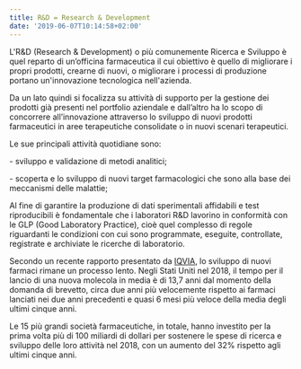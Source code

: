 ```yaml
---
title: R&D = Research & Development
date: '2019-06-07T10:14:58+02:00'
---
```

L'R&D (Research & Development) o più comunemente Ricerca e Sviluppo è quel reparto di un’officina farmaceutica il cui obiettivo è quello di migliorare i propri prodotti, crearne di nuovi, o migliorare i processi di produzione portano un'innovazione tecnologica nell'azienda.

Da un lato quindi si focalizza su attività di supporto per la gestione dei prodotti già presenti nel portfolio aziendale e dall’altro ha lo scopo di concorrere all’innovazione attraverso lo sviluppo di nuovi prodotti farmaceutici in aree terapeutiche consolidate o in nuovi scenari terapeutici.  

Le sue principali attività quotidiane sono:

\- sviluppo e validazione di metodi analitici;

\- scoperta e lo sviluppo di nuovi target farmacologici che sono alla base dei meccanismi delle malattie;

Al fine di garantire la produzione di dati sperimentali affidabili e test riproducibili è fondamentale che i laboratori R&D lavorino in conformità con le GLP (Good Laboratory Practice), cioè quel complesso di regole riguardanti le condizioni con cui sono programmate, eseguite, controllate, registrate e archiviate le ricerche di laboratorio.

Secondo un recente rapporto presentato da [IQVIA](https://www.iqvia.com/-/media/iqvia/pdfs/institute-reports/the-changing-landscape-of-research-and-development.pdf), lo sviluppo di nuovi farmaci rimane un processo lento. Negli Stati Uniti nel 2018, il tempo per il lancio di una nuova molecola in media è di 13,7 anni dal momento della domanda di brevetto, circa due anni più velocemente rispetto ai farmaci lanciati nei due anni precedenti e quasi 6 mesi più veloce della media degli ultimi cinque anni.  

Le 15 più grandi società farmaceutiche, in totale, hanno investito per la prima volta più di 100 miliardi di dollari per sostenere le spese di ricerca e sviluppo delle loro attività nel 2018, con un aumento del 32% rispetto agli ultimi cinque anni.
